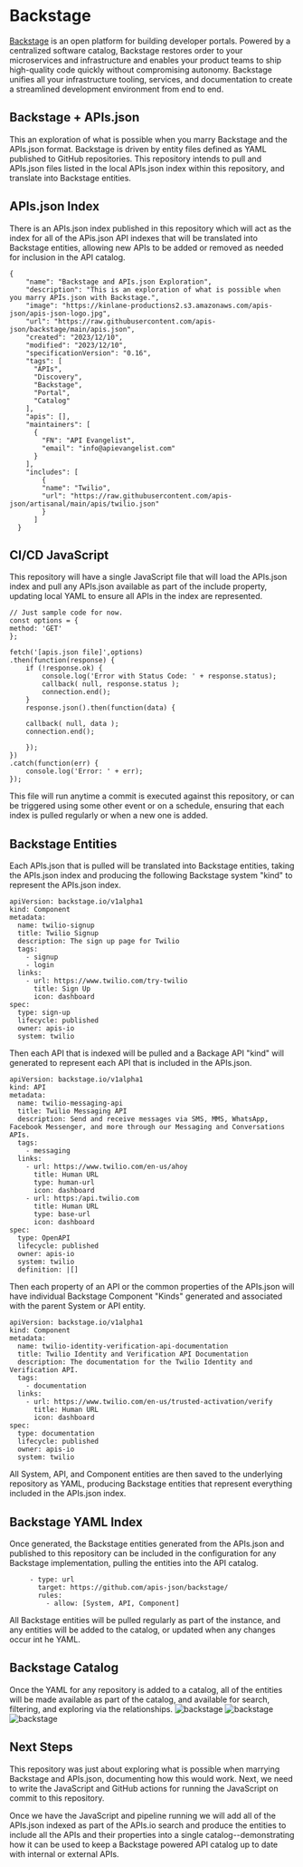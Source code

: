 # Backstage
[Backstage](https://backstage.io/) is an open platform for building developer portals. Powered by a centralized software catalog, Backstage restores order to your microservices and infrastructure and enables your product teams to ship high-quality code quickly without compromising autonomy. Backstage unifies all your infrastructure tooling, services, and documentation to create a streamlined development environment from end to end.

## Backstage + APIs.json
This an exploration of what is possible when you marry Backstage and the APIs.json format. Backstage is driven by entity files defined as YAML published to GitHub repositories. This repository intends to pull and APIs.json files listed in the local APIs.json index within this repository, and translate into Backstage entities. 

## APIs.json Index
There is an APIs.json index published in this repository which will act as the index for all of the APis.json API indexes that will be translated into Backstage entities, allowing new APIs to be added or removed as needed for inclusion in the API catalog.

```
{
    "name": "Backstage and APIs.json Exploration",
    "description": "This is an exploration of what is possible when you marry APIs.json with Backstage.",
    "image": "https://kinlane-productions2.s3.amazonaws.com/apis-json/apis-json-logo.jpg",
    "url": "https://raw.githubusercontent.com/apis-json/backstage/main/apis.json",
    "created": "2023/12/10",
    "modified": "2023/12/10",
    "specificationVersion": "0.16",
    "tags": [
      "APIs",
      "Discovery",
      "Backstage",
      "Portal",
      "Catalog"
    ],
    "apis": [],
    "maintainers": [
      {
        "FN": "API Evangelist",
        "email": "info@apievangelist.com"
      }
    ],
    "includes": [
        {
        "name": "Twilio",
        "url": "https://raw.githubusercontent.com/apis-json/artisanal/main/apis/twilio.json"
        }
      ]    
  }
```
## CI/CD JavaScript
This repository will have a single JavaScript file that will load the APIs.json index and pull any APIs.json available as part of the include property, updating local YAML to ensure all APIs in the index are represented.
```
// Just sample code for now.
const options = {
method: 'GET'
};  

fetch('[apis.json file]',options)
.then(function(response) {
    if (!response.ok) {
        console.log('Error with Status Code: ' + response.status);
        callback( null, response.status );
        connection.end();
    }
    response.json().then(function(data) {   

    callback( null, data );
    connection.end();

    });
})
.catch(function(err) {
    console.log('Error: ' + err);
});
```
This file will run anytime a commit is executed against this repository, or can be triggered using some other event or on a schedule, ensuring that each index is pulled regularly or when a new one is added.

## Backstage Entities
Each APIs.json that is pulled will be translated into Backstage entities, taking the APIs.json index and producing the following Backstage system "kind" to represent the APIs.json index.
```
apiVersion: backstage.io/v1alpha1
kind: Component
metadata:
  name: twilio-signup
  title: Twilio Signup
  description: The sign up page for Twilio
  tags:
    - signup
    - login
  links:
    - url: https://www.twilio.com/try-twilio
      title: Sign Up
      icon: dashboard    
spec:
  type: sign-up
  lifecycle: published
  owner: apis-io
  system: twilio 
```
Then each API that is indexed will be pulled and a Backage API "kind" will generated to represent each API that is included in the APIs.json.
```
apiVersion: backstage.io/v1alpha1
kind: API
metadata:
  name: twilio-messaging-api
  title: Twilio Messaging API
  description: Send and receive messages via SMS, MMS, WhatsApp, Facebook Messenger, and more through our Messaging and Conversations APIs.
  tags:
    - messaging
  links:
    - url: https://www.twilio.com/en-us/ahoy  
      title: Human URL
      type: human-url
      icon: dashboard    
    - url: https:/api.twilio.com
      title: Human URL
      type: base-url
      icon: dashboard             
spec:
  type: OpenAPI
  lifecycle: published
  owner: apis-io
  system: twilio
  definition: |[]
```
Then each property of an API or the common properties of the APIs.json will have individual Backstage Component "Kinds" generated and associated with the parent System or API entity.
```
apiVersion: backstage.io/v1alpha1
kind: Component
metadata:
  name: twilio-identity-verification-api-documentation
  title: Twilio Identity and Verification API Documentation
  description: The documentation for the Twilio Identity and Verification API.
  tags:
    - documentation
  links:
    - url: https://www.twilio.com/en-us/trusted-activation/verify
      title: Human URL
      icon: dashboard    
spec:
  type: documentation
  lifecycle: published
  owner: apis-io
  system: twilio  
```
All System, API, and Component entities are then saved to the underlying repository as YAML, producing Backstage entities that represent everything included in the APIs.json index.

## Backstage YAML Index
Once generated, the Backstage entities generated from the APIs.json and published to this repository can be included in the configuration for any Backstage implementation, pulling the entities into the API catalog.
```
     - type: url
       target: https://github.com/apis-json/backstage/
       rules:
         - allow: [System, API, Component]
```
All Backstage entities will be pulled regularly as part of the instance, and any entities will be added to the catalog, or updated when any changes occur int he YAML.

## Backstage Catalog
Once the YAML for any repository is added to a catalog, all of the entities will be made available as part of the catalog, and available for search, filtering, and exploring via the relationships.
![backstage](backstage-1.png)
![backstage](backstage-2.png)
![backstage](backstage-3.png)

## Next Steps
This repository was just about exploring what is possible when marrying Backstage and APIs.json, documenting how this would work. Next, we need to write the JavaScript and GitHub actions for running the JavaScript on commit to this repository.

Once we have the JavaScript and pipeline running we will add all of the APIs.json indexed as part of the APIs.io search and produce the entities to include all the APIs and their properties into a single catalog--demonstrating how it can be used to keep a Backstage powered API catalog up to date with internal or external APIs.